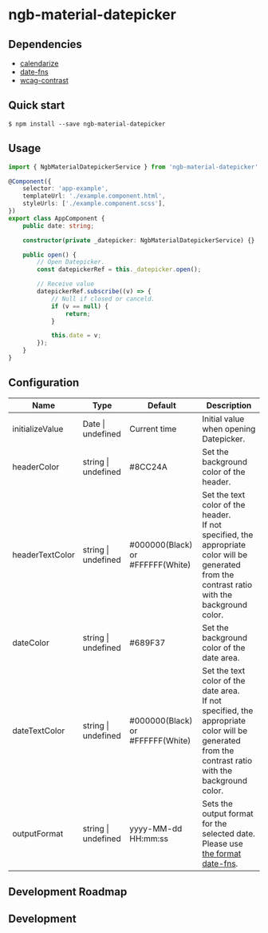 # ngb-material-datepicker

## Dependencies

-   [calendarize](https://github.com/lukeed/calendarize)
-   [date-fns](https://github.com/date-fns/date-fns)
-   [wcag-contrast](https://github.com/tmcw/wcag-contrast)

## Quick start

```shell
$ npm install --save ngb-material-datepicker
```

## Usage

```typescript
import { NgbMaterialDatepickerService } from 'ngb-material-datepicker';

@Component({
    selector: 'app-example',
    templateUrl: './example.component.html',
    styleUrls: ['./example.component.scss'],
})
export class AppComponent {
    public date: string;

    constructor(private _datepicker: NgbMaterialDatepickerService) {}

    public open() {
        // Open Datepicker.
        const datepickerRef = this._datepicker.open();

        // Receive value
        datepickerRef.subscribe((v) => {
            // Null if closed or canceld.
            if (v == null) {
                return;
            }

            this.date = v;
        });
    }
}
```

## Configuration

| Name            | Type                    | Default                          | Description                                                                                                                                           |
| --------------- | ----------------------- | -------------------------------- | ----------------------------------------------------------------------------------------------------------------------------------------------------- |
| initializeValue | Date &#124; undefined   | Current time                     | Initial value when opening Datepicker.                                                                                                                |
| headerColor     | string &#124; undefined | #8CC24A                          | Set the background color of the header.                                                                                                               |
| headerTextColor | string &#124; undefined | #000000(Black) or #FFFFFF(White) | Set the text color of the header. <br>If not specified, the appropriate color will be generated from the contrast ratio with the background color.    |
| dateColor       | string &#124; undefined | #689F37                          | Set the background color of the date area.                                                                                                            |
| dateTextColor   | string &#124; undefined | #000000(Black) or #FFFFFF(White) | Set the text color of the date area. <br>If not specified, the appropriate color will be generated from the contrast ratio with the background color. |
| outputFormat    | string &#124; undefined | yyyy-MM-dd HH:mm:ss              | Sets the output format for the selected date. Please use [the format date-fns](https://date-fns.org/v2.21.2/docs/format).                             |

## Development Roadmap

## Development
